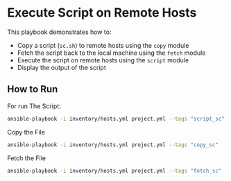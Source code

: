 # Execute Script on Remote Hosts

This playbook demonstrates how to:

- Copy a script (`sc.sh`) to remote hosts using the `copy` module
- Fetch the script back to the local machine using the `fetch` module
- Execute the script on remote hosts using the `script` module
- Display the output of the script

## How to Run

For run The Script:
```bash
ansible-playbook -i inventory/hosts.yml project.yml --tags "script_sc"
```

Copy the File
```bash 
ansible-playbook -i inventory/hosts.yml project.yml --tags "copy_sc"
```

Fetch the File
```bash
ansible-playbook -i inventory/hosts.yml project.yml --tags "fetch_sc"
```


